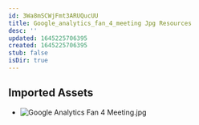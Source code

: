 ```yaml
---
id: 3Wa8mSCWjFmt3ARUQucUU
title: Google_analytics_fan_4_meeting Jpg Resources
desc: ''
updated: 1645225706395
created: 1645225706395
stub: false
isDir: true
---
```

## Imported Assets
- ![Google Analytics Fan 4 Meeting.jpg](/assets/google-analytics-fan-4-meeting.jpg)
